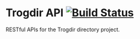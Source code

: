 Trogdir API [![Build Status](https://travis-ci.org/biola/trogdir-api.png)](https://travis-ci.org/biola/trogdir-api)
===========
RESTful APIs for the Trogdir directory project.
